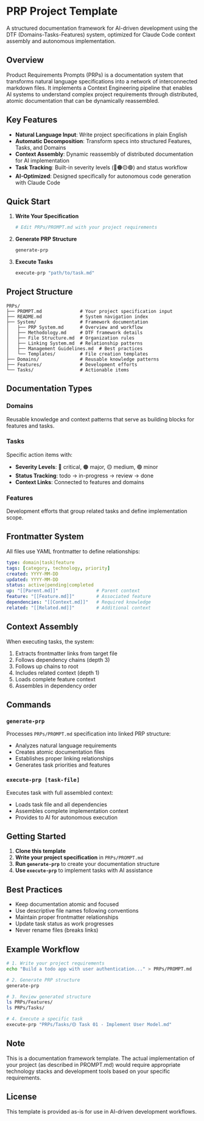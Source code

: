 # PRP Project Template

A structured documentation framework for AI-driven development using the DTF (Domains-Tasks-Features) system, optimized for Claude Code context assembly and autonomous implementation.

## Overview

Product Requirements Prompts (PRPs) is a documentation system that transforms natural language specifications into a network of interconnected markdown files. It implements a Context Engineering pipeline that enables AI systems to understand complex project requirements through distributed, atomic documentation that can be dynamically reassembled.

## Key Features

- **Natural Language Input**: Write project specifications in plain English
- **Automatic Decomposition**: Transform specs into structured Features, Tasks, and Domains
- **Context Assembly**: Dynamic reassembly of distributed documentation for AI implementation
- **Task Tracking**: Built-in severity levels (🔴🟠🟡🟢) and status workflow
- **AI-Optimized**: Designed specifically for autonomous code generation with Claude Code

## Quick Start

1. **Write Your Specification**
   ```bash
   # Edit PRPs/PROMPT.md with your project requirements
   ```

2. **Generate PRP Structure**
   ```bash
   generate-prp
   ```

3. **Execute Tasks**
   ```bash
   execute-prp "path/to/task.md"
   ```

## Project Structure

```
PRPs/
├── PROMPT.md              # Your project specification input
├── README.md              # System navigation index
├── System/                # Framework documentation
│   ├── PRP System.md      # Overview and workflow
│   ├── Methodology.md     # DTF framework details
│   ├── File Structure.md  # Organization rules
│   ├── Linking System.md  # Relationship patterns
│   ├── Management Guidelines.md  # Best practices
│   └── Templates/         # File creation templates
├── Domains/               # Reusable knowledge patterns
├── Features/              # Development efforts
└── Tasks/                 # Actionable items
```

## Documentation Types

### Domains
Reusable knowledge and context patterns that serve as building blocks for features and tasks.

### Tasks
Specific action items with:
- **Severity Levels**: 🔴 critical, 🟠 major, 🟡 medium, 🟢 minor
- **Status Tracking**: todo → in-progress → review → done
- **Context Links**: Connected to features and domains

### Features
Development efforts that group related tasks and define implementation scope.

## Frontmatter System

All files use YAML frontmatter to define relationships:

```yaml
type: domain|task|feature
tags: [category, technology, priority]
created: YYYY-MM-DD
updated: YYYY-MM-DD
status: active|pending|completed
up: "[[Parent.md]]"              # Parent context
feature: "[[Feature.md]]"        # Associated feature
dependencies: "[[Context.md]]"   # Required knowledge
related: "[[Related.md]]"        # Additional context
```

## Context Assembly

When executing tasks, the system:
1. Extracts frontmatter links from target file
2. Follows dependency chains (depth 3)
3. Follows up chains to root
4. Includes related context (depth 1)
5. Loads complete feature context
6. Assembles in dependency order

## Commands

### `generate-prp`
Processes `PRPs/PROMPT.md` specification into linked PRP structure:
- Analyzes natural language requirements
- Creates atomic documentation files
- Establishes proper linking relationships
- Generates task priorities and features

### `execute-prp [task-file]`
Executes task with full assembled context:
- Loads task file and all dependencies
- Assembles complete implementation context
- Provides to AI for autonomous execution

## Getting Started

1. **Clone this template**
2. **Write your project specification** in `PRPs/PROMPT.md`
3. **Run `generate-prp`** to create your documentation structure
4. **Use `execute-prp`** to implement tasks with AI assistance

## Best Practices

- Keep documentation atomic and focused
- Use descriptive file names following conventions
- Maintain proper frontmatter relationships
- Update task status as work progresses
- Never rename files (breaks links)

## Example Workflow

```bash
# 1. Write your project requirements
echo "Build a todo app with user authentication..." > PRPs/PROMPT.md

# 2. Generate PRP structure
generate-prp

# 3. Review generated structure
ls PRPs/Features/
ls PRPs/Tasks/

# 4. Execute a specific task
execute-prp "PRPs/Tasks/🟡 Task 01 - Implement User Model.md"
```

## Note

This is a documentation framework template. The actual implementation of your project (as described in PROMPT.md) would require appropriate technology stacks and development tools based on your specific requirements.

## License

This template is provided as-is for use in AI-driven development workflows.